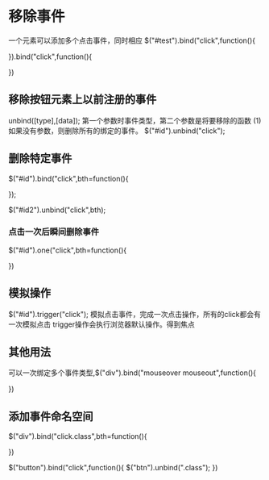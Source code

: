 # 移除事件 #
一个元素可以添加多个点击事件，同时相应
 $("#test").bind("click",function(){

}).bind("click",function(){

})
## 移除按钮元素上以前注册的事件 ##
unbind([type],[data]);
第一个参数时事件类型，第二个参数是将要移除的函数
(1)如果没有参数，则删除所有的绑定的事件。
$("#id").unbind("click");
## 删除特定事件 ##
$("#id").bind("click",bth=function(){

});

$("#id2").unbind("click",bth);
### 点击一次后瞬间删除事件 ###
$("#id").one("click",bth=function(){

})
## 模拟操作 ##
$("#id").trigger("click");
模拟点击事件，完成一次点击操作，所有的click都会有一次模拟点击
trigger操作会执行浏览器默认操作。得到焦点
## 其他用法 ##
可以一次绑定多个事件类型,$("div").bind("mouseover mouseout",function(){


})
## 添加事件命名空间 ##
$("div").bind("click.class",bth=function(){


})

$("button").bind("click",function(){
$("btn").unbind(".class");
})